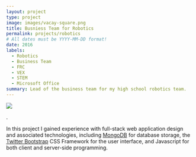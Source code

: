 ```yaml
---
layout: project
type: project
image: images/vacay-square.png
title: Busniess Team for Robotics 
permalink: projects/robotics
# All dates must be YYYY-MM-DD format!
date: 2016
labels:
  - Robotics
  - Business Team 
  - FRC
  - VEX
  - STEM
  - Microsoft Office 
summary: Lead of the business team for my high school robotics team. 
---
```


<img class="ui medium right floated rounded image" src="../images/vacay-home-page.png">

.

In this project I gained experience with full-stack web application design and associated technologies, including [MongoDB](http://mongodb.com) for database storage, the [Twitter Bootstrap](http://getbootstrap.com/) CSS Framework for the user interface, and Javascript for both client and server-side programming. 

